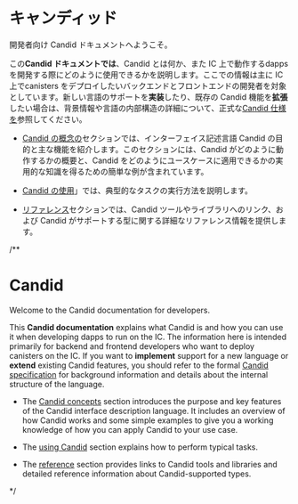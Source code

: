 # キャンディッド

開発者向け Candid ドキュメントへようこそ。

この**Candid ドキュメントでは**、Candid とは何か、また IC 上で動作するdapps を開発する際にどのように使用できるかを説明します。ここでの情報は主に IC 上でcanisters をデプロイしたいバックエンドとフロントエンドの開発者を対象としています。新しい言語のサポートを**実装**したり、既存の Candid 機能を**拡張**したい場合は、背景情報や言語の内部構造の詳細について、正式な[Candid 仕様を](https://github.com/dfinity/candid/blob/master/spec/Candid.md)参照してください。

- [Candid の概念の](candid-concepts.md)セクションでは、インターフェイス記述言語 Candid の目的と主な機能を紹介します。このセクションには、Candid がどのように動作するかの概要と、Candid をどのようにユースケースに適用できるかの実用的な知識を得るための簡単な例が含まれています。

- [Candid の使用](candid-howto.md)」では、典型的なタスクの実行方法を説明します。

- [リファレンス](/references/candid-ref.md)セクションでは、Candid ツールやライブラリへのリンク、および Candid がサポートする型に関する詳細なリファレンス情報を提供します。

/**
# Candid

Welcome to the Candid documentation for developers.

This **Candid documentation** explains what Candid is and how you can use it when developing dapps to run on the IC. The information here is intended primarily for backend and frontend developers who want to deploy canisters on the IC. If you want to **implement** support for a new language or **extend** existing Candid features, you should refer to the formal [Candid specification](https://github.com/dfinity/candid/blob/master/spec/Candid.md) for background information and details about the internal structure of the language.

-   The [Candid concepts](candid-concepts.md) section introduces the purpose and key features of the Candid interface description language. It includes an overview of how Candid works and some simple examples to give you a working knowledge of how you can apply Candid to your use case.

-   The [using Candid](candid-howto.md) section explains how to perform typical tasks.

-   The [reference](/references/candid-ref.md) section provides links to Candid tools and libraries and detailed reference information about Candid-supported types.

*/